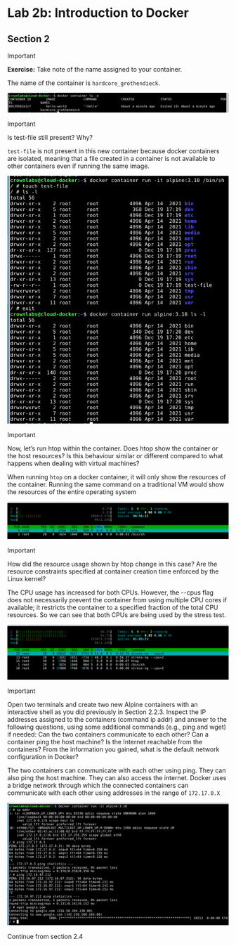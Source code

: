 # Lab 2b: Introduction to Docker

## Section 2

> [!IMPORTANT]
> **Exercise:** Take note of the name assigned to your container.

The name of the container is `hardcore_grothendieck`.

![container name](images/1.png)

> [!IMPORTANT]
> Is test-file still present? Why?

`test-file` is not present in this new container because docker containers are isolated, meaning that a file created in a container is not available to other containers even if running the same image.

![isolation](images/2.png)

> [!IMPORTANT]
> Now, let’s run htop within the container. Does htop show the container or the host resources? Is
> this behaviour similar or different compared to what happens when dealing with virtual machines?

When running `htop` on a docker container, it will only show the resources of the container. Running the same command on a traditional VM would show the resources of the entire operating system

![htop](images/3.png)

> [!IMPORTANT]
> How did the resource usage shown by htop change in this case? Are the resource constraints
> specified at container creation time enforced by the Linux kernel?

The CPU usage has increased for both CPUs.
However, the --cpus flag does not necessarily prevent the container from using multiple CPU cores if available; it restricts the container to a specified fraction of the total CPU resources. So we can see that both CPUs are being used by the stress test.

![stress-htop](images/4.png)

> [!IMPORTANT]
> Open two terminals and create two new Alpine
> containers with an interactive shell as you did previously in Section 2.2.3.
> Inspect the IP addresses assigned to the containers (command ip addr) and answer to the following
> questions, using some additional commands (e.g., ping and wget) if needed:
> Can the two containers communicate to each other?
> Can a container ping the host machine?
> Is the Internet reachable from the containers?
> From the information you gained, what is the default network configuration in Docker?

The two containers can communicate with each other using ping. They can also ping the host machine. They can also access the internet. Docker uses a bridge network through which the connected containers can communicate with each other using addresses in the range of `172.17.0.X`

![pings](images/5.png)

Continue from section 2.4
